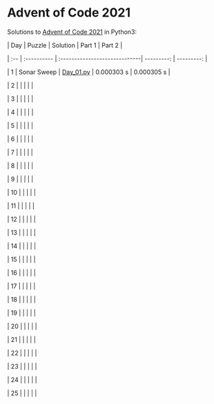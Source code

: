 # Advent of Code 2021



Solutions to [Advent of Code 2021](https://adventofcode.com/2021/) in Python3:



| Day | Puzzle      | Solution                      | Part 1     | Part 2     |

| :-- | :---------- | :-----------------------------| ---------: | ---------: |

| 1   | Sonar Sweep | [Day_01.py](Day-01/Day_01.py) | 0.000303 s | 0.000305 s |

| 2   |             |                               |            |            |

| 3   |             |                               |            |            |

| 4   |             |                               |            |            |

| 5   |             |                               |            |            |

| 6   |             |                               |            |            |

| 7   |             |                               |            |            |

| 8   |             |                               |            |            |

| 9   |             |                               |            |            |

| 10  |             |                               |            |            |

| 11  |             |                               |            |            |

| 12  |             |                               |            |            |

| 13  |             |                               |            |            |

| 14  |             |                               |            |            |

| 15  |             |                               |            |            |

| 16  |             |                               |            |            |

| 17  |             |                               |            |            |

| 18  |             |                               |            |            |

| 19  |             |                               |            |            |

| 20  |             |                               |            |            |

| 21  |             |                               |            |            |

| 22  |             |                               |            |            |

| 23  |             |                               |            |            |

| 24  |             |                               |            |            |

| 25  |             |                               |            |            |


